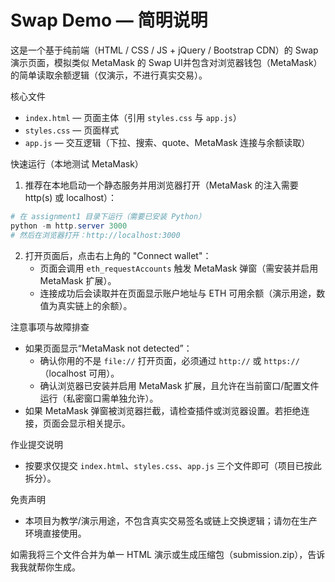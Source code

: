 # Swap Demo — 简明说明

这是一个基于纯前端（HTML / CSS / JS + jQuery / Bootstrap CDN）的 Swap 演示页面，模拟类似 MetaMask 的 Swap UI并包含对浏览器钱包（MetaMask）的简单读取余额逻辑（仅演示，不进行真实交易）。

核心文件
- `index.html` — 页面主体（引用 `styles.css` 与 `app.js`）
- `styles.css` — 页面样式
- `app.js` — 交互逻辑（下拉、搜索、quote、MetaMask 连接与余额读取）

快速运行（本地测试 MetaMask）
1. 推荐在本地启动一个静态服务并用浏览器打开（MetaMask 的注入需要 http(s) 或 localhost）：

```powershell
# 在 assignment1 目录下运行（需要已安装 Python）
python -m http.server 3000
# 然后在浏览器打开：http://localhost:3000
```

2. 打开页面后，点击右上角的 "Connect wallet"：
   - 页面会调用 `eth_requestAccounts` 触发 MetaMask 弹窗（需安装并启用 MetaMask 扩展）。
   - 连接成功后会读取并在页面显示账户地址与 ETH 可用余额（演示用途，数值为真实链上的余额）。

注意事项与故障排查
- 如果页面显示“MetaMask not detected”：
  - 确认你用的不是 `file://` 打开页面，必须通过 `http://` 或 `https://`（localhost 可用）。
  - 确认浏览器已安装并启用 MetaMask 扩展，且允许在当前窗口/配置文件运行（私密窗口需单独允许）。
- 如果 MetaMask 弹窗被浏览器拦截，请检查插件或浏览器设置。若拒绝连接，页面会显示相关提示。

作业提交说明
- 按要求仅提交 `index.html`、`styles.css`、`app.js` 三个文件即可（项目已按此拆分）。

免责声明
- 本项目为教学/演示用途，不包含真实交易签名或链上交换逻辑；请勿在生产环境直接使用。

如需我将三个文件合并为单一 HTML 演示或生成压缩包（submission.zip），告诉我我就帮你生成。
